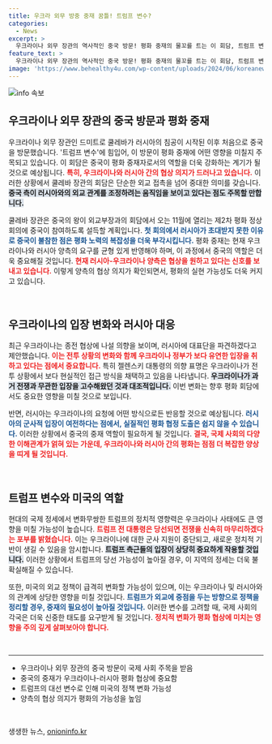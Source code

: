```yaml
---
title: 우크라 외무 방중 중재 꿈틀! 트럼프 변수?
categories:
  - News
excerpt: >
  우크라이나 외무 장관의 역사적인 중국 방문! 평화 중재의 물꼬를 트는 이 회담, 트럼프 변수가 평화 여정에 미칠 영향은? 클릭하여 이 지역의 미래를 가늠해보세요!
feature_text: >
  우크라이나 외무 장관의 역사적인 중국 방문! 평화 중재의 물꼬를 트는 이 회담, 트럼프 변수가 평화 여정에 미칠 영향은? 클릭하여 이 지역의 미래를 가늠해보세요!
image: 'https://www.behealthy4u.com/wp-content/uploads/2024/06/koreanews.jpg'
---
```


<p><img src="https://www.behealthy4u.com/wp-content/uploads/2024/06/koreanews.jpg" alt="info 속보" /></p>

<h2 data-ke-size="size26">우크라이나 외무 장관의 중국 방문과 평화 중재</h2>

<p data-ke-size="size16">우크라이나 외무 장관인 드미트로 쿨레바가 러시아의 침공이 시작된 이후 처음으로 중국을 방문했습니다. '트럼프 변수'에 힘입어, 이 방문이 평화 중재에 어떤 영향을 미칠지 주목되고 있습니다. 이 회담은 중국이 평화 중재자로서의 역할을 더욱 강화하는 계기가 될 것으로 예상됩니다. <b><span style="color: #ee2323;">특히, 우크라이나와 러시아 간의 협상 의지가 드러나고 있습니다.</span></b> 이러한 상황에서 쿨레바 장관의 회담은 단순한 외교 접촉을 넘어 중대한 의미를 갖습니다. <b><span style="background-color: #21538527;">중국 측이 러시아와의 외교 관계를 조정하려는 움직임을 보이고 있다는 점도 주목할 만합니다.</span></b></p>

<p data-ke-size="size16">쿨레바 장관은 중국의 왕이 외교부장과의 회담에서 오는 11월에 열리는 제2차 평화 정상회의에 중국이 참여하도록 설득할 계획입니다. <b><span style="color: #1a5490;">첫 회의에서 러시아가 초대받지 못한 이유로 중국이 불참한 점은 평화 노력의 복잡성을 더욱 부각시킵니다.</span></b> 평화 중재는 현재 우크라이나와 러시아 양측의 요구를 균형 있게 반영해야 하며, 이 과정에서 중국의 역할은 더욱 중요해질 것입니다. <b><span style="color: #ee2323;">현재 러시아-우크라이나 양측은 협상을 원하고 있다는 신호를 보내고 있습니다.</span></b> 이렇게 양측의 협상 의지가 확인되면서, 평화의 실현 가능성도 더욱 커지고 있습니다.</p>

<p data-ke-size="size16">&nbsp;</p>

<h2 data-ke-size="size26">우크라이나의 입장 변화와 러시아 대응</h2>

<p data-ke-size="size16">최근 우크라이나는 종전 협상에 나설 의향을 보이며, 러시아에 대표단을 파견하겠다고 제안했습니다. <b><span style="color: #ee2323;">이는 전투 상황의 변화와 함께 우크라이나 정부가 보다 유연한 입장을 취하고 있다는 점에서 중요합니다.</span></b> 특히 젤렌스키 대통령의 의향 표명은 우크라이나가 전투 상황에서 보다 현실적인 접근 방식을 채택하고 있음을 나타냅니다. <b><span style="background-color: #21538527;">우크라이나가 과거 전쟁과 무관한 입장을 고수해왔던 것과 대조적입니다.</span></b> 이번 변화는 향후 평화 회담에서도 중요한 영향을 미칠 것으로 보입니다.</p>

<p data-ke-size="size16">반면, 러시아는 우크라이나의 요청에 어떤 방식으로든 반응할 것으로 예상됩니다. <b><span style="color: #1a5490;">러시아의 군사적 입장이 여전하다는 점에서, 실질적인 평화 협정 도출은 쉽지 않을 수 있습니다.</span></b> 이러한 상황에서 중국의 중재 역할이 필요하게 될 것입니다. <b><span style="color: #ee2323;">결국, 국제 사회의 다양한 이해관계가 얽혀 있는 가운데, 우크라이나와 러시아 간의 평화는 점점 더 복잡한 양상을 띠게 될 것입니다.</span></b></p>

<p data-ke-size="size16">&nbsp;</p>

<h2 data-ke-size="size26">트럼프 변수와 미국의 역할</h2>

<p data-ke-size="size16">현대의 국제 정세에서 변화무쌍한 트럼프의 정치적 영향력은 우크라이나 사태에도 큰 영향을 미칠 가능성이 높습니다. <b><span style="color: #ee2323;">트럼프 전 대통령은 당선되면 전쟁을 신속히 마무리하겠다는 포부를 밝혔습니다.</span></b> 이는 우크라이나에 대한 군사 지원이 중단되고, 새로운 정치적 기반이 생길 수 있음을 암시합니다. <b><span style="background-color: #21538527;">트럼프 측근들의 입장이 상당히 중요하게 작용할 것입니다.</span></b> 이러한 상황에서 트럼프의 당선 가능성이 높아질 경우, 이 지역의 정세는 더욱 불확실해질 수 있습니다.</p>

<p data-ke-size="size16">또한, 미국의 외교 정책이 급격히 변화할 가능성이 있으며, 이는 우크라이나 및 러시아와의 관계에 상당한 영향을 미칠 것입니다. <b><span style="color: #1a5490;">트럼프가 외교에 중점을 두는 방향으로 정책을 정리할 경우, 중재의 필요성이 높아질 것입니다.</span></b> 이러한 변수를 고려할 때, 국제 사회의 각국은 더욱 신중한 태도를 요구받게 될 것입니다. <b><span style="color: #ee2323;">정치적 변화가 평화 협상에 미치는 영향을 주의 깊게 살펴보아야 합니다.</span></b></p>

<p data-ke-size="size16">&nbsp;</p>

<hr />

<ul>
    <li>우크라이나 외무 장관의 중국 방문이 국제 사회 주목을 받음</li>
    <li>중국의 중재가 우크라이나-러시아 평화 협상에 중요함</li>
    <li>트럼프의 대선 변수로 인해 미국의 정책 변화 가능성</li>
    <li>양측의 협상 의지가 평화의 가능성을 높임</li>
</ul>

<p data-ke-size="size16">&nbsp;</p>
생생한 뉴스, <a href="https://onioninfo.kr" rel="dofollow">onioninfo.kr</a>


